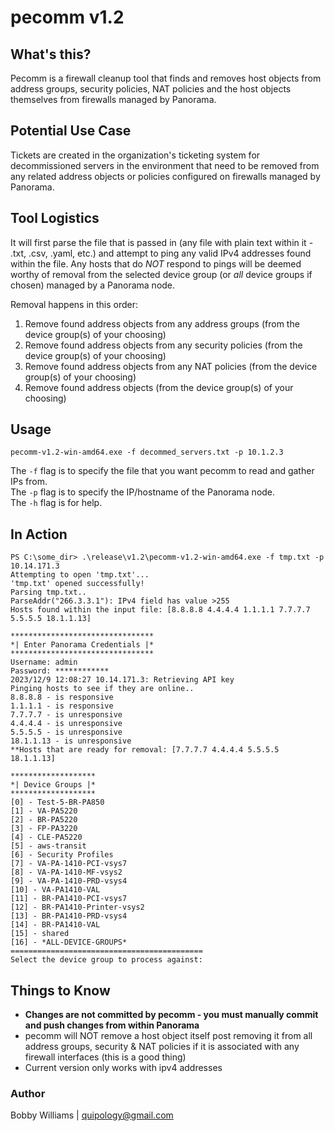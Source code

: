 # pecomm v1.2

## What's this?
Pecomm is a firewall cleanup tool that finds and removes host objects from address groups, security policies, NAT policies and the host objects themselves from firewalls managed by Panorama.

## Potential Use Case
Tickets are created in the organization's ticketing system for decommissioned servers in the environment that need to be removed from any related address objects or policies configured on firewalls managed by Panorama.

## Tool Logistics
It will first parse the file that is passed in (any file with plain text within it - .txt, .csv, .yaml, etc.) and attempt to ping any valid IPv4 addresses found within the file. Any hosts that do *NOT* respond to pings will be deemed worthy of removal from the selected device group (or *all* device groups if chosen) managed by a Panorama node. 

Removal happens in this order:

1. Remove found address objects from any address groups (from the device group(s) of your choosing)
2. Remove found address objects from any security policies (from the device group(s) of your choosing)
3. Remove found address objects from any NAT policies (from the device group(s) of your choosing)
4. Remove found address objects (from the device group(s) of your choosing)

## Usage
`pecomm-v1.2-win-amd64.exe -f decommed_servers.txt -p 10.1.2.3`

The `-f` flag is to specify the file that you want pecomm to read and gather IPs from.  
The `-p` flag is to specify the IP/hostname of the Panorama node.  
The `-h` flag is for help.

## In Action
```
PS C:\some_dir> .\release\v1.2\pecomm-v1.2-win-amd64.exe -f tmp.txt -p 10.14.171.3
Attempting to open 'tmp.txt'...
'tmp.txt' opened successfully!
Parsing tmp.txt..
ParseAddr("266.3.3.1"): IPv4 field has value >255
Hosts found within the input file: [8.8.8.8 4.4.4.4 1.1.1.1 7.7.7.7 5.5.5.5 18.1.1.13]

********************************
*| Enter Panorama Credentials |*
********************************
Username: admin
Password: ************
2023/12/9 12:08:27 10.14.171.3: Retrieving API key
Pinging hosts to see if they are online..
8.8.8.8 - is responsive
1.1.1.1 - is responsive
7.7.7.7 - is unresponsive
4.4.4.4 - is unresponsive
5.5.5.5 - is unresponsive
18.1.1.13 - is unresponsive
**Hosts that are ready for removal: [7.7.7.7 4.4.4.4 5.5.5.5 18.1.1.13]

*******************
*| Device Groups |*
*******************
[0] - Test-5-BR-PA850
[1] - VA-PA5220
[2] - BR-PA5220
[3] - FP-PA3220
[4] - CLE-PA5220
[5] - aws-transit
[6] - Security Profiles
[7] - VA-PA-1410-PCI-vsys7
[8] - VA-PA-1410-MF-vsys2
[9] - VA-PA-1410-PRD-vsys4
[10] - VA-PA1410-VAL
[11] - BR-PA1410-PCI-vsys7
[12] - BR-PA1410-Printer-vsys2
[13] - BR-PA1410-PRD-vsys4
[14] - BR-PA1410-VAL
[15] - shared
[16] - *ALL-DEVICE-GROUPS*
===========================================
Select the device group to process against:
```

## Things to Know

- **Changes are not committed by pecomm - you must manually commit and push changes from within Panorama**
- pecomm will NOT remove a host object itself post removing it from all address groups, security & NAT policies if it is associated with any firewall interfaces (this is a good thing)
- Current version only works with ipv4 addresses

### Author
Bobby Williams | quipology@gmail.com